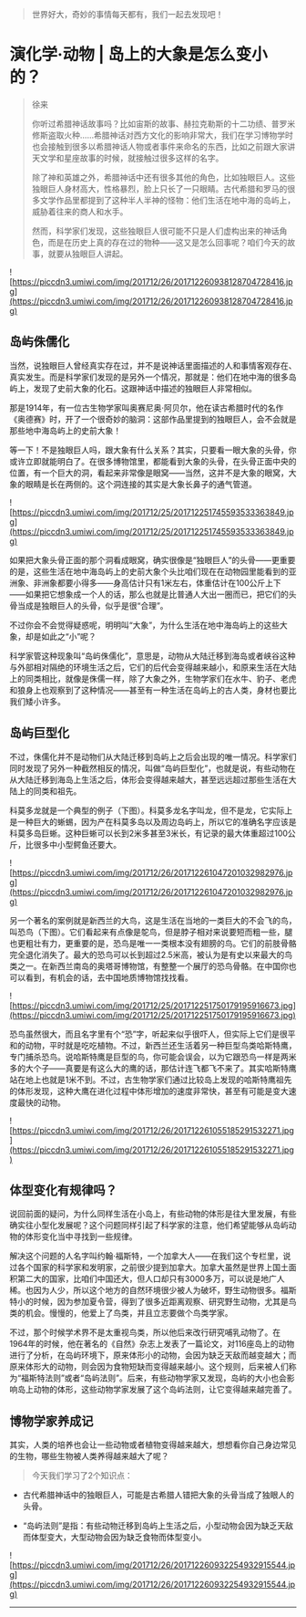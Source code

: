 > 世界好大，奇妙的事情每天都有，我们一起去发现吧！

# 演化学·动物 | 岛上的大象是怎么变小的？

> 徐来
> 
> 你听过希腊神话故事吗？比如宙斯的故事、赫拉克勒斯的十二功绩、普罗米修斯盗取火种……希腊神话对西方文化的影响非常大，我们在学习博物学时也会接触到很多以希腊神话人物或者事件来命名的东西，比如之前跟大家讲天文学和星座故事的时候，就接触过很多这样的名字。
> 
> 除了神和英雄之外，希腊神话中还有很多其他的角色，比如独眼巨人。这些独眼巨人身材高大，性格暴烈，脸上只长了一只眼睛。古代希腊和罗马的很多文学作品里都提到了这种半人半神的怪物：他们生活在地中海的岛屿上，威胁着往来的商人和水手。
> 
> 然而，科学家们发现，这些独眼巨人很可能不只是人们虚构出来的神话角色，而是在历史上真的存在过的物种——这又是怎么回事呢？咱们今天的故事，就要从独眼巨人讲起。

![https://piccdn3.umiwi.com/img/201712/26/201712260938128704728416.jpg](https://piccdn3.umiwi.com/img/201712/26/201712260938128704728416.jpg)

## 岛屿侏儒化

当然，说独眼巨人曾经真实存在过，并不是说神话里面描述的人和事情客观存在、真实发生。而是科学家们发现的是另外一个情况，那就是：他们在地中海的很多岛屿上，发现了史前大象的化石。这跟神话中描述的独眼巨人非常相似。

那是1914年，有一位古生物学家叫奥赛尼奥·阿贝尔，他在读古希腊时代的名作《奥德赛》时，开了一个很奇妙的脑洞：这部作品里提到的独眼巨人，会不会就是那些地中海岛屿上的史前大象！

等一下！不是独眼巨人吗，跟大象有什么关系？其实，只要看一眼大象的头骨，你或许立即就能明白了。在很多博物馆里，都能看到大象的头骨，在头骨正面中央的位置，有一个巨大的洞，看起来非常像是眼窝——当然，这并不是大象的眼窝，大象的眼睛是长在两侧的。这个洞连接的其实是大象长鼻子的通气管道。

![https://piccdn3.umiwi.com/img/201712/25/201712251745593533363849.jpg](https://piccdn3.umiwi.com/img/201712/25/201712251745593533363849.jpg)

如果把大象头骨正面的那个洞看成眼窝，确实很像是“独眼巨人”的头骨——更重要的是，这些生活在地中海岛屿上的史前大象个头比咱们现在在动物园里能看到的亚洲象、非洲象都要小得多——身高估计只有1米左右，体重估计在100公斤上下——如果把它想象成一个人的话，那么也就是比普通人大出一圈而已，把它们的头骨当成是独眼巨人的头骨，似乎是很“合理”。

不过你会不会觉得疑惑呢，明明叫“大象”，为什么生活在地中海岛屿上的这些大象，却是如此之“小”呢？

科学家管这种现象叫“岛屿侏儒化”，意思是，动物从大陆迁移到海岛或者峡谷这种与外部相对隔绝的环境生活之后，它们的后代会变得越来越小，和原来生活在大陆上的同类相比，就像是侏儒一样，除了大象之外，生物学家们在水牛、豹子、老虎和狼身上也观察到了这种情况——甚至有一种生活在岛屿上的古人类，身材也要比我们矮小许多。

## 岛屿巨型化

不过，侏儒化并不是动物们从大陆迁移到岛屿上之后会出现的唯一情况。科学家们同时发现了另外一种截然相反的情况，叫做“岛屿巨型化”，也就是说，有些动物在从大陆迁移到海岛上生活之后，体形会变得越来越大，甚至远远超过那些生活在大陆上的同类和祖先。

科莫多龙就是一个典型的例子（下图）。科莫多龙名字叫龙，但不是龙，它实际上是一种巨大的蜥蜴，因为产在科莫多岛以及周边岛屿上，所以它的准确名字应该是科莫多岛巨蜥。这种巨蜥可以长到2米多甚至3米长，有记录的最大体重超过100公斤，比很多中小型鳄鱼还要大。

![https://piccdn3.umiwi.com/img/201712/26/201712261047201032982976.jpg](https://piccdn3.umiwi.com/img/201712/26/201712261047201032982976.jpg)

另一个著名的案例就是新西兰的大鸟，这是生活在当地的一类巨大的不会飞的鸟，叫恐鸟（下图）。它们看起来有点像是鸵鸟，但是脖子相对来说要短而粗一些，腿也更粗壮有力，更重要的是，恐鸟是唯一一类根本没有翅膀的鸟。它们的前肢骨骼完全退化消失了。最大的恐鸟可以长到超过2.5米高，被认为是有史以来最大的鸟类之一。在新西兰南岛的奥塔哥博物馆，有整整一个展厅的恐鸟骨骼。在中国你也可以看到，有机会的话，去中国地质博物馆找找看。

![https://piccdn3.umiwi.com/img/201712/25/201712251750179195916673.jpg](https://piccdn3.umiwi.com/img/201712/25/201712251750179195916673.jpg)

恐鸟虽然很大，而且名字里有个“恐”字，听起来似乎很吓人，但实际上它们是很平和的动物，平时就是吃吃植物。不过，新西兰还生活着另一种巨型鸟类哈斯特鹰，专门捕杀恐鸟。说哈斯特鹰是巨型的鸟，你可能会误会，以为它跟恐鸟一样是两米多的大个子——真要是有这么大的鹰的话，那估计连飞都飞不来了。其实哈斯特鹰站在地上也就是1米不到。不过，古生物学家们通过比较岛上发现的哈斯特鹰祖先的体形发现，这种大鹰在进化过程中体形增加的速度非常快，甚至有可能是变大速度最快的动物。

![https://piccdn3.umiwi.com/img/201712/26/201712261055185291532271.jpg](https://piccdn3.umiwi.com/img/201712/26/201712261055185291532271.jpg)

## 体型变化有规律吗？

说回前面的疑问，为什么同样生活在小岛上，有些动物的体形是往大里发展，有些确实往小型化发展呢？这个问题同样引起了科学家的注意，他们希望能够从岛屿动物的体形变化当中寻找到一些规律。

解决这个问题的人名字叫约翰·福斯特，一个加拿大人——在我们这个专栏里，说过各个国家的科学家和发明家，之前很少提到加拿大。加拿大虽然是世界上国土面积第二大的国家，比咱们中国还大，但人口却只有3000多万，可以说是地广人稀。也因为人少，所以这个地方的自然环境很少被人为破坏，野生动物很多。福斯特小的时候，因为参加夏令营，得到了很多近距离观察、研究野生动物，尤其是鸟类的机会。慢慢的，他爱上了鸟类，并且立志要做个鸟类学家。

不过，那个时候学术界不是太重视鸟类，所以他后来改行研究哺乳动物了。在1964年的时候，他在著名的《自然》杂志上发表了一篇论文，对116座岛上的动物进行了分析，在岛屿环境下，原来体形小的动物，会因为缺乏天敌而越变越大；而原来体形大的动物，则会因为食物短缺而变得越来越小。这个规则，后来被人们称为“福斯特法则”或者“岛屿法则”。后来，有些动物学家又发现，岛屿的大小也会影响岛上动物的体形，这些动物学家发展了这个岛屿法则，让它变得越来越完善了。

## 博物学家养成记

其实，人类的培养也会让一些动物或者植物变得越来越大，想想看你自己身边常见的生物，哪些生物被人类养得越来越大了呢？

> 今天我们学习了2个知识点：

* 古代希腊神话中的独眼巨人，可能是古希腊人错把大象的头骨当成了独眼人的头骨。

* “岛屿法则”是指：有些动物迁移到岛屿上生活之后，小型动物会因为缺乏天敌而体型变大，大型动物会因为缺乏食物而体型变小。

![https://piccdn3.umiwi.com/img/201712/26/201712260932254932915544.jpg](https://piccdn3.umiwi.com/img/201712/26/201712260932254932915544.jpg)

---
